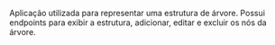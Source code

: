 Aplicação utilizada para representar uma estrutura de árvore.
Possui endpoints para exibir a estrutura, adicionar, editar e excluir os nós da árvore.
